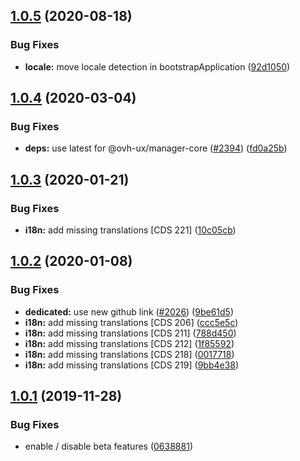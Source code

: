 ## [1.0.5](https://github.com/ovh/manager/compare/@ovh-ux/manager-beta-preference@1.0.4...@ovh-ux/manager-beta-preference@1.0.5) (2020-08-18)


### Bug Fixes

* **locale:** move locale detection in bootstrapApplication ([92d1050](https://github.com/ovh/manager/commit/92d1050613a2466ce2447e2c3d322ae81165530a))



## [1.0.4](https://github.com/ovh/manager/compare/@ovh-ux/manager-beta-preference@1.0.3...@ovh-ux/manager-beta-preference@1.0.4) (2020-03-04)


### Bug Fixes

* **deps:** use latest for @ovh-ux/manager-core ([#2394](https://github.com/ovh/manager/issues/2394)) ([fd0a25b](https://github.com/ovh/manager/commit/fd0a25b11bd5119649daf3b1605bb56bf70f3ff9))



## [1.0.3](https://github.com/ovh/manager/compare/@ovh-ux/manager-beta-preference@1.0.2...@ovh-ux/manager-beta-preference@1.0.3) (2020-01-21)


### Bug Fixes

* **i18n:** add missing translations [CDS 221] ([10c05cb](https://github.com/ovh/manager/commit/10c05cb30057983836975af2b4c4241b68a368c9))



## [1.0.2](https://github.com/ovh/manager/compare/@ovh-ux/manager-beta-preference@1.0.1...@ovh-ux/manager-beta-preference@1.0.2) (2020-01-08)


### Bug Fixes

* **dedicated:** use new github link ([#2026](https://github.com/ovh/manager/issues/2026)) ([9be61d5](https://github.com/ovh/manager/commit/9be61d52df72029df821e299ab5387ea8db8db15))
* **i18n:** add missing translations [CDS 206] ([ccc5e5c](https://github.com/ovh/manager/commit/ccc5e5c80c99443c90d6c6f703de6c4289c783f8))
* **i18n:** add missing translations [CDS 211] ([788d450](https://github.com/ovh/manager/commit/788d4509c296e6fc26c2817ab6668326c0f18a7c))
* **i18n:** add missing translations [CDS 212] ([1f85592](https://github.com/ovh/manager/commit/1f8559205e170279929e29e4e52d8e255d688b3d))
* **i18n:** add missing translations [CDS 218] ([0017718](https://github.com/ovh/manager/commit/0017718ac372db563f858ba8d0ef818528a9c7aa))
* **i18n:** add missing translations [CDS 219] ([9bb4e38](https://github.com/ovh/manager/commit/9bb4e383a0b911825dbeb45f5032fb087be7e2a9))



## [1.0.1](https://github.com/ovh/manager/compare/@ovh-ux/manager-beta-preference@1.0.0...@ovh-ux/manager-beta-preference@1.0.1) (2019-11-28)


### Bug Fixes

* enable / disable beta features ([0638881](https://github.com/ovh/manager/commit/06388815606cdf785f2727f50c6d055634a7ce41))



